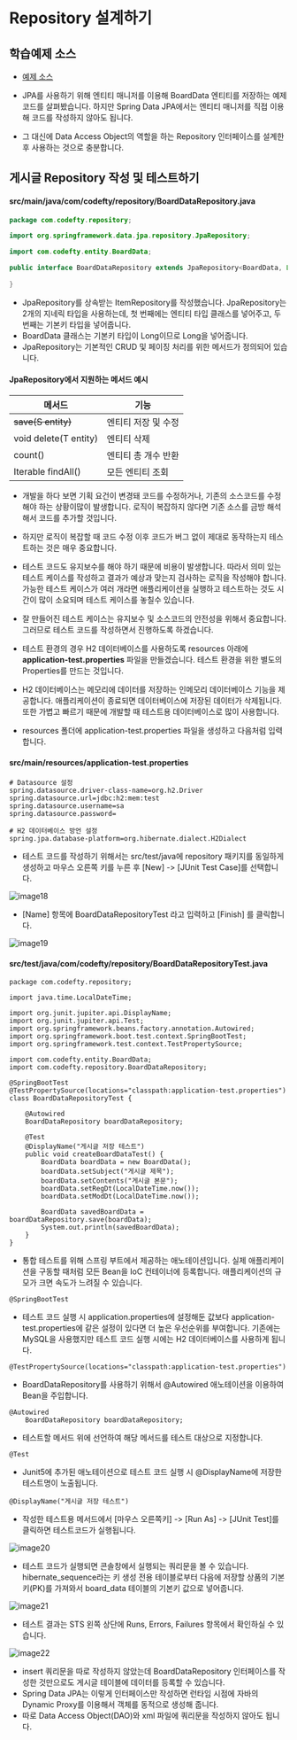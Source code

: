 # Repository 설계하기

## 학습예제 소스
- [예제 소스](https://github.com/yonggyo1125/board_springboot/tree/ch3)

- JPA를 사용하기 위해 엔티티 매니저를 이용해 BoardData 엔티티를 저장하는 예제 코드를 살펴봤습니다. 하지만 Spring Data JPA에서는 엔티티 매니저를 직접 이용해 코드를 작성하지 않아도 됩니다. 
- 그 대신에 Data Access Object의 역할을 하는 Repository 인터페이스를 설계한 후 사용하는 것으로 충분합니다.

## 게시글 Repository 작성 및 테스트하기

#### src/main/java/com/codefty/repository/BoardDataRepository.java

```java
package com.codefty.repository;

import org.springframework.data.jpa.repository.JpaRepository;

import com.codefty.entity.BoardData;

public interface BoardDataRepository extends JpaRepository<BoardData, Long> {
	
}
```

- JpaRepository를 상속받는 ItemRepository를 작성했습니다. JpaRepository는 2개의 지네릭 타입을 사용하는데, 첫 번째에는 엔티티 타입 클래스를 넣어주고, 두 번째는 기본키 타입을 넣어줍니다.
- BoardData 클래스는 기본키 타입이 Long이므로 Long을 넣어줍니다.
- JpaRepository는 기본적인 CRUD 및 페이징 처리를 위한 메서드가 정의되어 있습니다.

#### JpaRepository에서 지원하는 메서드 예시

|메서드|기능|
|-----|----|
|<S extends T> save(S entity)|엔티티 저장 및 수정|
|void delete(T entity)|엔티티 삭제|
|count()|엔티티 총 개수 반환|
|Iterable<T> findAll()|모든 엔티티 조회|

- 개발을 하다 보면 기획 요건이 변경돼 코드를 수정하거나, 기존의 소스코드를 수정해야 하는 상황이많이 발생합니다. 로직이 복잡하지 않다면 기존 소스를 금방 해석해서 코드를 추가할 것입니다. 
- 하지만 로직이 복잡할 때 코드 수정 이후 코드가 버그 없이 제대로 동작하는지 테스트하는 것은 매우 중요합니다. 
- 테스트 코드도 유지보수를 해야 하기 때문에 비용이 발생합니다. 따라서 의미 있는 테스트 케이스를 작성하고 결과가 예상과 맞는지 검사하는 로직을 작성해야 합니다. 가능한 테스트 케이스가 여러 개라면 애플리케이션을 실행하고 테스트하는 것도 시간이 많이 소요되며 테스트 케이스를 놓칠수 있습니다. 
- 잘 만들어진 테스트 케이스는 유지보수 및 소스코드의 안전성을 위해서 중요합니다. 그러므로 테스트 코드를 작성하면서 진행하도록 하겠습니다.

- 테스트 환경의 경우 H2 데이터베이스를 사용하도록 resources 아래에 <b>application-test.properties</b> 파일을 만들겠습니다. 테스트 환경을 위한 별도의 Properties를 만드는 것입니다. 
- H2 데이터베이스는 메모리에 데이터를 저장하는 인메모리 데이터베이스 기능을 제공합니다. 애플리케이션이 종료되면 데이터베이스에 저장된 데이터가 삭제됩니다. 또한 가볍고 빠르기 때문에 개발할 때 테스트용 데이터베이스로 많이 사용합니다. 
- resources 폴더에 application-test.properties 파일을 생성하고 다음처럼 입력합니다.

#### src/main/resources/application-test.properties
```
# Datasource 설정
spring.datasource.driver-class-name=org.h2.Driver
spring.datasource.url=jdbc:h2:mem:test
spring.datasource.username=sa
spring.datasource.password=

# H2 데이터베이스 방언 설정
spring.jpa.database-platform=org.hibernate.dialect.H2Dialect
```

- 테스트 코드를 작성하기 위해서는 src/test/java에 repository 패키지를 동일하게 생성하고 마우스 오른쪽 키를 누른 후 [New] -> [JUnit Test Case]를 선택합니다.

![image18](https://raw.githubusercontent.com/yonggyo1125/curriculum300H/main/6.Spring%20%26%20Spring%20Boot(75%EC%8B%9C%EA%B0%84)/17~20%EC%9D%BC%EC%B0%A8(21h)%20-%20%EC%8A%A4%ED%94%84%EB%A7%81%EB%B6%80%ED%8A%B8/images/image18.png)

- [Name] 항목에 BoardDataRepositoryTest 라고 입력하고 [Finish] 를 클릭합니다.

![image19](https://raw.githubusercontent.com/yonggyo1125/curriculum300H/main/6.Spring%20%26%20Spring%20Boot(75%EC%8B%9C%EA%B0%84)/17~20%EC%9D%BC%EC%B0%A8(21h)%20-%20%EC%8A%A4%ED%94%84%EB%A7%81%EB%B6%80%ED%8A%B8/images/image19.png)

#### src/test/java/com/codefty/repository/BoardDataRepositoryTest.java

```
package com.codefty.repository;

import java.time.LocalDateTime;

import org.junit.jupiter.api.DisplayName;
import org.junit.jupiter.api.Test;
import org.springframework.beans.factory.annotation.Autowired;
import org.springframework.boot.test.context.SpringBootTest;
import org.springframework.test.context.TestPropertySource;

import com.codefty.entity.BoardData;
import com.codefty.repository.BoardDataRepository;

@SpringBootTest
@TestPropertySource(locations="classpath:application-test.properties")
class BoardDataRepositoryTest {
	
	@Autowired
	BoardDataRepository boardDataRepository;
	
	@Test
	@DisplayName("게시글 저장 테스트")
	public void createBoardDataTest() {
		BoardData boardData = new BoardData();
		boardData.setSubject("게시글 제목");
		boardData.setContents("게시글 본문");
		boardData.setRegDt(LocalDateTime.now());
		boardData.setModDt(LocalDateTime.now());
		
		BoardData savedBoardData = boardDataRepository.save(boardData);
		System.out.println(savedBoardData);
	}
}
```

- 통합 테스트를 위해 스프링 부트에서 제공하는 애노테이션입니다. 실제 애플리케이션을 구동할 때처럼 모든 Bean을 IoC 컨테이너에 등록합니다. 애플리케이션의 규모가 크면 속도가 느려질 수 있습니다.

```
@SpringBootTest
```

- 테스트 코드 실행 시 application.properties에 설정해둔 값보다 application-test.properties에 같은 설정이 있다면 더 높은 우선순위를 부여합니다. 기존에는 MySQL을 사용했지만 테스트 코드 실행 시에는 H2 데이터베이스를 사용하게 됩니다.

```
@TestPropertySource(locations="classpath:application-test.properties")
```

- BoardDataRepository를 사용하기 위해서 @Autowired 애노테이션을 이용하여 Bean을 주입합니다.

```
@Autowired
	BoardDataRepository boardDataRepository;
```

- 테스트할 메서드 위에 선언하여 해당 메서드를 테스트 대상으로 지정합니다.

```
@Test
```

- Junit5에 추가된 애노테이션으로 테스트 코드 실행 시 @DisplayName에 저장한 테스트명이 노출됩니다.

```
@DisplayName("게시글 저장 테스트")
```


- 작성한 테스트용 메서드에서 [마우스 오른쪽키] -> [Run As] -> [JUnit Test]를 클릭하면 테스트코드가 실행됩니다.

![image20](https://raw.githubusercontent.com/yonggyo1125/curriculum300H/main/6.Spring%20%26%20Spring%20Boot(75%EC%8B%9C%EA%B0%84)/17~20%EC%9D%BC%EC%B0%A8(21h)%20-%20%EC%8A%A4%ED%94%84%EB%A7%81%EB%B6%80%ED%8A%B8/images/image20.png)

- 테스트 코드가 실행되면 콘솔창에서 실행되는 쿼리문을 볼 수 있습니다. hibernate_sequence라는 키 생성 전용 테이블로부터 다음에 저장할 상품의 기본키(PK)를 가져와서  board_data 테이블의 기본키 값으로 넣어줍니다.

![image21](https://raw.githubusercontent.com/yonggyo1125/curriculum300H/main/6.Spring%20%26%20Spring%20Boot(75%EC%8B%9C%EA%B0%84)/17~20%EC%9D%BC%EC%B0%A8(21h)%20-%20%EC%8A%A4%ED%94%84%EB%A7%81%EB%B6%80%ED%8A%B8/images/image21.png)

- 테스트 결과는 STS 왼쪽 상단에 Runs, Errors, Failures 항목에서 확인하실 수 있습니다.

![image22](https://raw.githubusercontent.com/yonggyo1125/curriculum300H/main/6.Spring%20%26%20Spring%20Boot(75%EC%8B%9C%EA%B0%84)/17~20%EC%9D%BC%EC%B0%A8(21h)%20-%20%EC%8A%A4%ED%94%84%EB%A7%81%EB%B6%80%ED%8A%B8/images/image22.png)


- insert 쿼리문을 따로 작성하지 않았는데 BoardDataRepository 인터페이스를 작성한 것만으로도 게시글 테이블에 데이터를 등록할 수 있습니다. 
- Spring Data JPA는 이렇게 인터페이스만 작성하면 런타임 시점에 자바의 Dynamic Proxy를 이용해서 객체를 동적으로 생성해 줍니다. 
- 따로 Data Access Object(DAO)와 xml 파일에 쿼리문을 작성하지 않아도 됩니다.